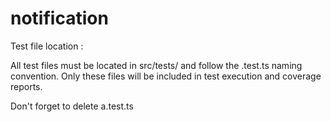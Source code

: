 # notification

Test file location :

All test files must be located in src/tests/ and follow the .test.ts naming convention. Only these files will be included in test execution and coverage reports.

Don't forget to delete a.test.ts
